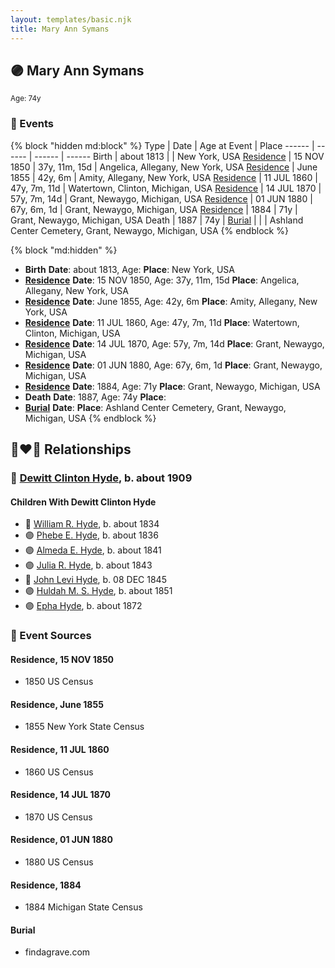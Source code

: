 ```yaml
---
layout: templates/basic.njk
title: Mary Ann Symans
---
```

## 🟣 Mary Ann Symans
<small>Age: 74y</small>


### 📆 Events

{% block "hidden md:block" %}
Type | Date | Age at Event | Place
------ | ------ | ------ | ------
Birth | about 1813 |  | New York, USA
[Residence](#event-event-0) | 15 NOV 1850 | 37y, 11m, 15d | Angelica, Allegany, New York, USA
[Residence](#event-event-1) | June 1855 | 42y, 6m | Amity, Allegany, New York, USA
[Residence](#event-event-2) | 11 JUL 1860 | 47y, 7m, 11d | Watertown, Clinton, Michigan, USA
[Residence](#event-event-3) | 14 JUL 1870 | 57y, 7m, 14d | Grant, Newaygo, Michigan, USA
[Residence](#event-event-4) | 01 JUN 1880 | 67y, 6m, 1d | Grant, Newaygo, Michigan, USA
[Residence](#event-event-5) | 1884 | 71y | Grant, Newaygo, Michigan, USA
Death | 1887 | 74y |
[Burial](#event-event-11) |  |  | Ashland Center Cemetery, Grant, Newaygo, Michigan, USA
{% endblock %}

{% block "md:hidden" %}
- **Birth**
**Date**: about 1813, Age:
**Place**: New York, USA
- **[Residence](#event-event-0)**
**Date**: 15 NOV 1850, Age: 37y, 11m, 15d
**Place**: Angelica, Allegany, New York, USA
- **[Residence](#event-event-1)**
**Date**: June 1855, Age: 42y, 6m
**Place**: Amity, Allegany, New York, USA
- **[Residence](#event-event-2)**
**Date**: 11 JUL 1860, Age: 47y, 7m, 11d
**Place**: Watertown, Clinton, Michigan, USA
- **[Residence](#event-event-3)**
**Date**: 14 JUL 1870, Age: 57y, 7m, 14d
**Place**: Grant, Newaygo, Michigan, USA
- **[Residence](#event-event-4)**
**Date**: 01 JUN 1880, Age: 67y, 6m, 1d
**Place**: Grant, Newaygo, Michigan, USA
- **[Residence](#event-event-5)**
**Date**: 1884, Age: 71y
**Place**: Grant, Newaygo, Michigan, USA
- **Death**
**Date**: 1887, Age: 74y
**Place**:
- **[Burial](#event-event-11)**
**Date**:
**Place**: Ashland Center Cemetery, Grant, Newaygo, Michigan, USA
{% endblock %}

## 👩‍❤️‍👨 Relationships

### 🔵 [Dewitt Clinton Hyde](/people/4/47530864), b. about 1909

#### Children With Dewitt Clinton Hyde
* 🔵 [William R. Hyde](/people/7/74402654), b. about 1834
* 🟣 [Phebe E. Hyde](/people/9/98714124), b. about 1836
* 🟣 [Almeda E. Hyde](/people/2/2442152), b. about 1841
* 🟣 [Julia R. Hyde](/people/7/76503971), b. about 1843
* 🔵 [John Levi Hyde](/people/2/23020300), b. 08 DEC 1845
* 🟣 [Huldah M. S. Hyde](/people/5/54800009), b. about 1851
* 🟣 [Epha Hyde](/people/1/12430664), b. about 1872
### 📰 Event Sources

#### <a id="event-event-0"></a> Residence, 15 NOV 1850
* 1850 US Census

#### <a id="event-event-1"></a> Residence, June 1855
* 1855 New York State Census

#### <a id="event-event-2"></a> Residence, 11 JUL 1860
* 1860 US Census

#### <a id="event-event-3"></a> Residence, 14 JUL 1870
* 1870 US Census

#### <a id="event-event-4"></a> Residence, 01 JUN 1880
* 1880 US Census

#### <a id="event-event-5"></a> Residence, 1884
* 1884 Michigan State Census

#### <a id="event-event-11"></a> Burial
* findagrave.com
